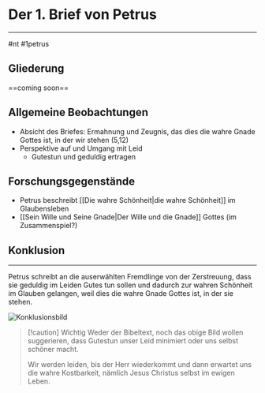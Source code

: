 # Der 1. Brief von Petrus
---
#nt #1petrus

## Gliederung

==coming soon==

## Allgemeine Beobachtungen

- Absicht des Briefes: Ermahnung und Zeugnis, das dies die wahre Gnade Gottes ist, in der wir stehen (5,12)
- Perspektive auf und Umgang mit Leid
	- Gutestun und geduldig ertragen

## Forschungsgegenstände

- Petrus beschreibt [[Die wahre Schönheit|die wahre Schönheit]] im Glaubensleben
- [[Sein Wille und Seine Gnade|Der Wille und die Gnade]] Gottes (im Zusammenspiel?)

## Konklusion
---
Petrus schreibt an die auserwählten Fremdlinge von der Zerstreuung, dass sie geduldig im Leiden Gutes tun sollen und dadurch zur wahren Schönheit im Glauben gelangen, weil dies die wahre Gnade Gottes ist, in der sie stehen.

![Konklusionsbild](1PetrusErgebnis.png)

> [!caution] Wichtig
> Weder der Bibeltext, noch das obige Bild wollen suggerieren, dass Gutestun unser Leid minimiert oder uns selbst schöner macht.
>
>Wir werden leiden, bis der Herr wiederkommt und dann erwartet uns die wahre Kostbarkeit, nämlich Jesus Christus selbst im ewigen Leben.
